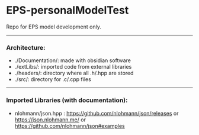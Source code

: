 # EPS-personalModelTest
Repo for EPS model development only.

---

### Architecture:
- ./Documentation/: made with obsidian software
- ./extLibs/: imported code from external libraries
- ./headers/: directory where all .h/.hpp are stored
- ./src/: directory for .c/.cpp files

---

### Imported Libraries (with documentation):
- nlohmann/json.hpp : https://github.com/nlohmann/json/releases or https://json.nlohmann.me/ or https://github.com/nlohmann/json#examples


